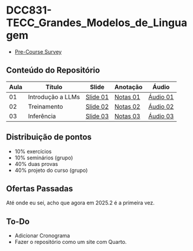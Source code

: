 # DCC831-TECC_Grandes_Modelos_de_Linguagem

- [Pre-Course Survey](https://forms.gle/7mcatGc5LtAFM2ta7)

## Conteúdo do Repositório

| Aula | Título            | Slide               | Anotação               | Áudio               |
| ---- | ----------------- | ------------------- | ---------------------- | ------------------- |
| 01   | Introdução a LLMs | [Slide 01][Slide01] | [Notas 01][Anotação01] | [Áudio 01][Áudio01] |
| 02   | Treinamento       | [Slide 02][Slide02] | [Notas 02][Anotação02] | [Áudio 02][Áudio02] |
| 03   | Inferência        | [Slide 03][Slide03] | [Notas 03][Anotação03] | [Áudio 03][Áudio03] |

<!-- Links -->

[Slide01]: Files/Slides/01-introduction.pdf
[Anotação01]: Files/Anotações/01-introduction.md
[Áudio01]: <Files/Audio/2025-08-12 17.07.13 - LLM - Aula 01.mp3>

<!--  -->

[Slide02]: Files/Slides/02-lifecycle.pdf
[Anotação02]: Files/Anotações/02-lifecycle.md
[Áudio02]: <Files/Audio/2025-08-14 17.06.20 - LLM - Aula 02.mp3>

<!--  -->

[Slide03]: Files/Slides/03-XXX.pdf
[Anotação03]: Files/Anotações/03-XXX.md
[Áudio03]: Files/Audio/03-XXX.mp3

<!--  -->

## Distribuição de pontos

- 10% exercícios
- 10% seminários (grupo)
- 40% duas provas
- 40% projeto do curso (grupo)

## Ofertas Passadas

Até onde eu sei, acho que agora em 2025.2 é a primeira vez.

## To-Do

- Adicionar Cronograma
- Fazer o repositório como um site com Quarto.
